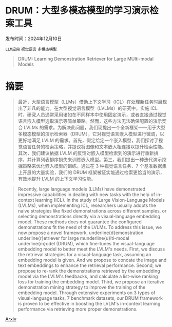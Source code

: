 # DRUM：大型多模态模型的学习演示检索工具

发布时间：2024年12月10日

`LLM应用` `视觉语言` `多模态模型`

> DRUM: Learning Demonstration Retriever for Large MUlti-modal Models

# 摘要

> 最近，大型语言模型（LLMs）借助上下文学习（ICL）在处理新任务时展现出了非凡的能力。在大型视觉语言模型（LVLMs）的研究中，实施 ICL 时，研究人员通常采用诸如在不同样本中使用固定演示，或者直接通过视觉语言嵌入模型选取演示等简单策略。然而，这些方法无法确保配置的演示契合 LVLMs 的需求。为解决此问题，我们现提出一个全新框架——用于大型多模态模型的演示检索器（DRUM），它对视觉语言嵌入模型进行微调，以更好地满足 LVLM 的需求。首先，假定给定一个嵌入模型，我们探讨了视觉语言任务的检索策略，并提议将图像和文本嵌入相连接以提升检索性能。其次，我们建议依据 LVLM 的反馈对嵌入模型检索到的演示进行重新排序，并计算列表排序损失来训练嵌入模型。第三，我们提出一种迭代演示挖掘策略来优化嵌入模型的训练。通过在 3 种视觉语言任务、7 个基准数据集上开展的大量实验，我们的 DRUM 框架被证实能通过检索更恰当的演示，有效地提升 LVLM 的上下文学习性能。

> Recently, large language models (LLMs) have demonstrated impressive capabilities in dealing with new tasks with the help of in-context learning (ICL). In the study of Large Vision-Language Models (LVLMs), when implementing ICL, researchers usually adopts the naive strategies like fixed demonstrations across different samples, or selecting demonstrations directly via a visual-language embedding model. These methods does not guarantee the configured demonstrations fit the need of the LVLMs. To address this issue, we now propose a novel framework, underline{d}emonstration underline{r}etriever for large munderline{u}lti-modal underline{m}odel (DRUM), which fine-tunes the visual-language embedding model to better meet the LVLM's needs. First, we discuss the retrieval strategies for a visual-language task, assuming an embedding model is given. And we propose to concate the image and text embeddings to enhance the retrieval performance. Second, we propose to re-rank the demonstrations retrieved by the embedding model via the LVLM's feedbacks, and calculate a list-wise ranking loss for training the embedding model. Third, we propose an iterative demonstration mining strategy to improve the training of the embedding model. Through extensive experiments on 3 types of visual-language tasks, 7 benchmark datasets, our DRUM framework is proven to be effective in boosting the LVLM's in-context learning performance via retrieving more proper demonstrations.

[Arxiv](https://arxiv.org/abs/2412.07619)